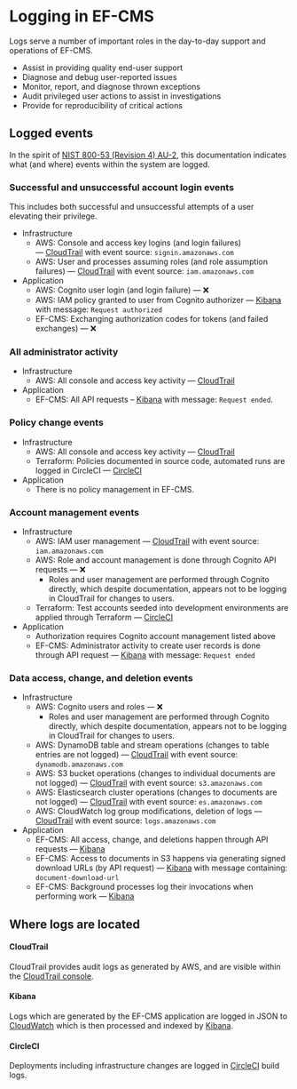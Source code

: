 # Logging in EF-CMS

Logs serve a number of important roles in the day-to-day support and operations of EF-CMS.

- Assist in providing quality end-user support
- Diagnose and debug user-reported issues
- Monitor, report, and diagnose thrown exceptions
- Audit privileged user actions to assist in investigations
- Provide for reproducibility of critical actions

## Logged events

In the spirit of [NIST 800-53 (Revision 4) AU-2](https://nvd.nist.gov/800-53/Rev4/control/au-2), this documentation indicates what (and where) events within the system are logged.

### Successful and unsuccessful account login events

This includes both successful and unsuccessful attempts of a user elevating their privilege.

- Infrastructure
  - AWS: Console and access key logins (and login failures) — [CloudTrail][cloudtrail] with event source: `signin.amazonaws.com`
  - AWS: User and processes assuming roles (and role assumption failures) — [CloudTrail][cloudtrail] with event source: `iam.amazonaws.com`
- Application
  - AWS: Cognito user login (and login failure) — ❌
  - AWS: IAM policy granted to user from Cognito authorizer — [Kibana][kibana] with message: `Request authorized`
  - EF-CMS: Exchanging authorization codes for tokens (and failed exchanges) — ❌

### All administrator activity

- Infrastructure
  - AWS: All console and access key activity — [CloudTrail][cloudtrail]
- Application
  - EF-CMS: All API requests – [Kibana][kibana] with message: `Request ended`.

### Policy change events

- Infrastructure
  - AWS: All console and access key activity — [CloudTrail][cloudtrail]
  - Terraform: Policies documented in source code, automated runs are logged in CircleCI — [CircleCI][circleci]
- Application
  - There is no policy management in EF-CMS.

### Account management events

- Infrastructure
  - AWS: IAM user management — [CloudTrail][cloudtrail] with event source: `iam.amazonaws.com`
  - AWS: Role and account management is done through Cognito API requests — ❌
    - Roles and user management are performed through Cognito directly, which despite documentation, appears not to be logging in CloudTrail for changes to users.
  - Terraform: Test accounts seeded into development environments are applied through Terraform — [CircleCI][circleci]
- Application
  - Authorization requires Cognito account management listed above
  - EF-CMS: Administrator activity to create user records is done through API request — [Kibana][kibana] with message: `Request ended`

### Data access, change, and deletion events

- Infrastructure
  - AWS: Cognito users and roles — ❌
    - Roles and user management are performed through Cognito directly, which despite documentation, appears not to be logging in CloudTrail for changes to users.
  - AWS: DynamoDB table and stream operations (changes to table entries are not logged) — [CloudTrail][cloudtrail] with event source: `dynamodb.amazonaws.com`
  - AWS: S3 bucket operations (changes to individual documents are not logged) — [CloudTrail][cloudtrail] with event source: `s3.amazonaws.com`
  - AWS: Elasticsearch cluster operations (changes to documents are not logged) — [CloudTrail][cloudtrail] with event source: `es.amazonaws.com`
  - AWS: CloudWatch log group modifications, deletion of logs — [CloudTrail][cloudtrail] with event source: `logs.amazonaws.com`
- Application
  - EF-CMS: All access, change, and deletions happen through API requests — [Kibana][kibana]
  - EF-CMS: Access to documents in S3 happens via generating signed download URLs (by API request) — [Kibana][kibana] with message containing: `document-download-url`
  - EF-CMS: Background processes log their invocations when performing work — [Kibana][kibana]

## Where logs are located

#### CloudTrail

CloudTrail provides audit logs as generated by AWS, and are visible within the [CloudTrail console](https://aws.amazon.com/cloudtrail/).

#### Kibana

Logs which are generated by the EF-CMS application are logged in JSON to [CloudWatch](https://aws.amazon.com/cloudwatch/) which is then processed and indexed by [Kibana](https://docs.aws.amazon.com/elasticsearch-service/latest/developerguide/es-kibana.html).

#### CircleCI

Deployments including infrastructure changes are logged in [CircleCI](https://circleci.com/) build logs.

[cloudtrail]: #cloudtrail
[kibana]: #kibana
[circleci]: #circleci
